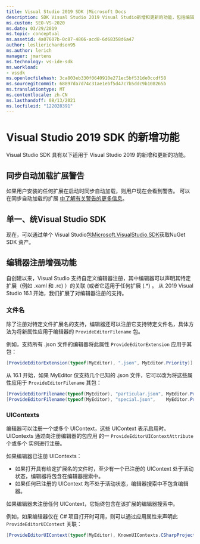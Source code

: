 ```yaml
---
title: Visual Studio 2019 SDK |Microsoft Docs
description: SDK Visual Studio 2019 Visual Studio新增和更新的功能，包括编辑器注册增强功能。
ms.custom: SEO-VS-2020
ms.date: 03/29/2019
ms.topic: conceptual
ms.assetid: 4a07607b-0c87-4866-acd8-6d68358d6a47
author: leslierichardson95
ms.author: lerich
manager: jmartens
ms.technology: vs-ide-sdk
ms.workload:
- vssdk
ms.openlocfilehash: 3ca803eb330f0640910e271ec5bf531de0ccdf58
ms.sourcegitcommit: 68897da7d74c31ae1ebf5d47c7b5ddc9b108265b
ms.translationtype: MT
ms.contentlocale: zh-CN
ms.lasthandoff: 08/13/2021
ms.locfileid: "122028391"
---
```

# <a name="whats-new-in-the-visual-studio-2019-sdk"></a>Visual Studio 2019 SDK 的新增功能

Visual Studio SDK 具有以下适用于 Visual Studio 2019 的新增和更新的功能。

## <a name="synchronously-autoloaded-extensions-warning"></a>同步自动加载扩展警告

如果用户安装的任何扩展在启动时同步自动加载，则用户现在会看到警告。 可以在同步自动加载的扩展 [中了解有关警告的更多信息](synchronously-autoloaded-extensions.md)。

## <a name="single-unified-visual-studio-sdk"></a>单一、统Visual Studio SDK

现在，可以通过单个 Visual Studio包[Microsoft.VisualStudio.SDK](https://www.nuget.org/packages/microsoft.visualstudio.sdk)获取NuGet SDK 资产。

## <a name="editor-registration-enhancements"></a>编辑器注册增强功能

自创建以来，Visual Studio 支持自定义编辑器注册，其中编辑器可以声明其特定扩展（例如 .xaml 和 .rc) ）的关联 (或者它适用于任何扩展 (.*) 。 从 2019 Visual Studio 16.1 开始，我们扩展了对编辑器注册的支持。

### <a name="filenames"></a>文件名

除了注册对特定文件扩展名的支持，编辑器还可以注册它支持特定文件名，具体方法为将新属性应用于编辑器的 `ProvideEditorFilename` 包。

例如，支持所有 .json 文件的编辑器将此属性 `ProvideEditorExtension` 应用于其包：

```cs
[ProvideEditorExtension(typeof(MyEditor), ".json", MyEditor.Priority)]
```

从 16.1 开始，如果 MyEditor 仅支持几个已知的 .json 文件，它可以改为将这些属性应用于 `ProvideEditorFilename` 其包：

```cs
[ProvideEditorFilename(typeof(MyEditor), "particular.json", MyEditor.Priority)]
[ProvideEditorFilename(typeof(MyEditor), "special.json",    MyEditor.Priority)]
```

### <a name="uicontexts"></a>UIContexts

编辑器可以注册一个或多个 UIContext，这些 UIContext 表示启用时。 UIContexts 通过向注册编辑器的包应用 的一 `ProvideEditorUIContextAttribute` 个或多个 实例进行注册。

如果编辑器已注册 UIContexts：

- 如果打开具有给定扩展名的文件时，至少有一个已注册的 UIContext 处于活动状态，编辑器将包含在编辑器搜索中。
- 如果任何已注册的 UIContext 均不处于活动状态，编辑器搜索中不包含编辑器。

如果编辑器未注册任何 UIContext，它始终包含在该扩展的编辑器搜索中。

例如，如果编辑器仅在 C# 项目打开时可用，则可以通过应用属性来声明此 `ProvideEditorUIContext` 关联：

```cs
[ProvideEditorUIContext(typeof(MyEditor), KnownUIContexts.CSharpProjectContext)]
```
